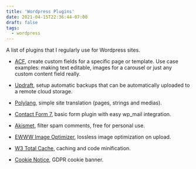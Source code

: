 ```yaml
---
title: 'Wordpress Plugins'
date: 2021-04-15T22:36:44-07:00
draft: false
tags:
  - wordpress
---
```


A list of plugins that I regularly use for Wordpress sites.

<!--more-->

- [ACF](https://wordpress.org/plugins/advanced-custom-fields/), create custom fields for a specific page or template. Use case examples: making text editable, images for a carousel or just any custom content field really.

- [Updraft](https://wordpress.org/plugins/updraftplus/), setup automatic backups that can be automatically uploaded to a remote cloud storage.

- [Polylang](https://wordpress.org/plugins/polylang/), simple site translation (pages, strings and medias).

- [Contact Form 7](https://wordpress.org/plugins/contact-form-7/), basic form plugin with easy wp_mail integration.

- [Akismet](https://wordpress.org/plugins/akismet/), filter spam comments, free for personal use.

- [EWWW Image Optimizer](https://wordpress.org/plugins/ewww-image-optimizer/), lossless image optimization on upload.

- [W3 Total Cache](https://wordpress.org/plugins/w3-total-cache/), caching and code minification.

- [Cookie Notice](https://wordpress.org/plugins/cookie-notice/), GDPR cookie banner.
